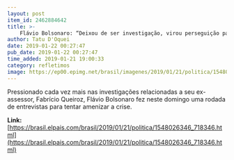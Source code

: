 ```yaml
---
layout: post
item_id: 2462884642
title: >-
    Flávio Bolsonaro: “Deixou de ser investigação, virou perseguição para atingir o Presidente”
author: Tatu D'Oquei
date: 2019-01-22 00:27:47
pub_date: 2019-01-22 00:27:47
time_added: 2019-01-21 19:00:33
category: refletimos
image: https://ep00.epimg.net/brasil/imagenes/2019/01/21/politica/1548026346_718346_1548035397_rrss_normal.jpg
---
```


Pressionado cada vez mais nas investigações relacionadas a seu ex-assessor, Fabrício Queiroz, Flávio Bolsonaro fez neste domingo uma rodada de entrevistas para tentar amenizar a crise.

**Link:** [https://brasil.elpais.com/brasil/2019/01/21/politica/1548026346_718346.html](https://brasil.elpais.com/brasil/2019/01/21/politica/1548026346_718346.html)

